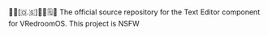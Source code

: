 🔞️🏰️[🇴.🇸]🏳️‍🌈️️🗒️🔞️ The official source repository for the Text Editor component for VRedroomOS. This project is NSFW
